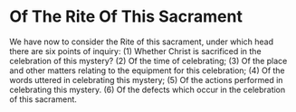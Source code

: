 # Of The Rite Of This Sacrament

We have now to consider the Rite of this sacrament, under which head there are six points of inquiry:
(1) Whether Christ is sacrificed in the celebration of this mystery?
(2) Of the time of celebrating;
(3) Of the place and other matters relating to the equipment for this celebration;
(4) Of the words uttered in celebrating this mystery;
(5) Of the actions performed in celebrating this mystery.
(6) Of the defects which occur in the celebration of this sacrament.